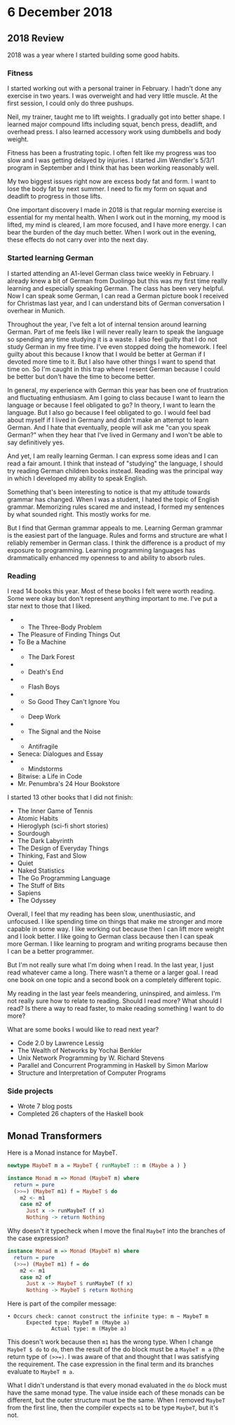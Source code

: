 # 6 December 2018

## 2018 Review

2018 was a year where I started building some good habits.

### Fitness

I started working out with a personal trainer in February.
I hadn't done any exercise in two years.
I was overweight and had very little muscle.
At the first session, I could only do three pushups.

Neil, my trainer, taught me to lift weights.
I gradually got into better shape.
I learned major compound lifts including squat, bench press, deadlift, and
overhead press.
I also learned accessory work using dumbbells and body weight.

Fitness has been a frustrating topic.
I often felt like my progress was too slow and I was getting delayed by
injuries.
I started Jim Wendler's 5/3/1 program in September and I think that has been
working reasonably well.

My two biggest issues right now are excess body fat and form.
I want to lose the body fat by next summer.
I need to fix my form on squat and deadlift to progress in those lifts.

One important discovery I made in 2018 is that regular morning exercise is
essential for my mental health.
When I work out in the morning, my mood is lifted, my mind is cleared, I am more
focused, and I have more energy.
I can bear the burden of the day much better.
When I work out in the evening, these effects do not carry over into the next 
day.

### Started learning German

I started attending an A1-level German class twice weekly in February.
I already knew a bit of German from Duolingo but this was my first time really
learning and especially speaking German.
The class has been very helpful.
Now I can speak some German, I can read a German picture book I received for 
Christmas last year, and I can understand bits of German conversation I overhear
in Munich.

Throughout the year, I've felt a lot of internal tension around learning German.
Part of me feels like I will never really learn to speak the language so spending
any time studying it is a waste.
I also feel guilty that I do not study German in my free time.
I've even stopped doing the homework.
I feel guilty about this because I know that I would be better at German if I 
devoted more time to it.
But I also have other things I want to spend that time on.
So I'm caught in this trap where I resent German because I could be better but 
don't have the time to become better.

In general, my experience with German this year has been one of frustration and
fluctuating enthusiasm.
Am I going to class because I want to learn the language or because I feel 
obligated to go?
In theory, I want to learn the language.
But I also go because I feel obligated to go.
I would feel bad about myself if I lived in Germany and didn't make an attempt to
learn German.
And I hate that eventually, people will ask me "can you speak German?" when they
hear that I've lived in Germany and I won't be able to say definitively yes.

And yet, I am really learning German.
I can express some ideas and I can read a fair amount.
I think that instead of "studying" the language, I should try reading German 
children books instead.
Reading was the principal way in which I developed my ability to speak English.

Something that's been interesting to notice is that my attitude towards grammar
has changed.
When I was a student, I hated the topic of English grammar.
Memorizing rules scared me and instead, I formed my sentences by what sounded 
right.
This mostly works for me.

But I find that German grammar appeals to me.
Learning German grammar is the easiest part of the language.
Rules and forms and structure are what I reliably remember in German class.
I think the difference is a product of my exposure to programming.
Learning programming languages has drammatically enhanced my openness to and 
ability to absorb rules.

### Reading

I read 14 books this year.
Most of these books I felt were worth reading.
Some were okay but don't represent anything important to me.
I've put a star next to those that I liked.

- * The Three-Body Problem
- The Pleasure of Finding Things Out
- To Be a Machine 
- * The Dark Forest
- * Death's End
- * Flash Boys
- * So Good They Can't Ignore You
- * Deep Work
- * The Signal and the Noise
- * Antifragile
- Seneca: Dialogues and Essay
- * Mindstorms
- Bitwise: a Life in Code
- Mr. Penumbra's 24 Hour Bookstore

I started 13 other books that I did not finish:

- The Inner Game of Tennis
- Atomic Habits
- Hieroglyph (sci-fi short stories)
- Sourdough
- The Dark Labyrinth
- The Design of Everyday Things
- Thinking, Fast and Slow
- Quiet
- Naked Statistics
- The Go Programming Language
- The Stuff of Bits
- Sapiens
- The Odyssey

Overall, I feel that my reading has been slow, unenthusiastic, and unfocused.
I like spending time on things that make me stronger and more capable in some 
way.
I like working out because then I can lift more weight and I look better.
I like going to German class because then I can speak more German.
I like learning to program and writing programs because then I can be a better
programmer.

But I'm not really sure what I'm doing when I read.
In the last year, I just read whatever came a long.
There wasn't a theme or a larger goal.
I read one book on one topic and a second book on a completely different topic.

My reading in the last year feels meandering, uninspired, and aimless.
I'm not really sure how to relate to reading.
Should I read more?
What should I read?
Is there a way to read faster, to make reading something I want to do more?

What are some books I would like to read next year?

- Code 2.0 by Lawrence Lessig
- The Wealth of Networks by Yochai Benkler
- Unix Network Programming by W. Richard Stevens
- Parallel and Concurrent Programming in Haskell by Simon Marlow
- Structure and Interpretation of Computer Programs

### Side projects

- Wrote 7 blog posts
- Completed 26 chapters of the Haskell book

## Monad Transformers

Here is a Monad instance for MaybeT.

```haskell
newtype MaybeT m a = MaybeT { runMaybeT :: m (Maybe a ) }

instance Monad m => Monad (MaybeT m) where
  return = pure
  (>>=) (MaybeT m1) f = MaybeT $ do
    m2 <- m1
    case m2 of
      Just x -> runMaybeT (f x)
      Nothing -> return Nothing
```

Why doesn't it typecheck when I move the final `MaybeT` into the branches of the
case expression?

```haskell
instance Monad m => Monad (MaybeT m) where
  return = pure
  (>>=) (MaybeT m1) f = do
    m2 <- m1
    case m2 of
      Just x -> MaybeT $ runMaybeT (f x)
      Nothing -> MaybeT $ return Nothing
```

Here is part of the compiler message:

```
• Occurs check: cannot construct the infinite type: m ~ MaybeT m
      Expected type: MaybeT m (Maybe a)
              Actual type: m (Maybe a)
```

This doesn't work because then `m1` has the wrong type.
When I change `MaybeT $ do` to `do`, then the result of the do block must be 
a `MaybeT m a` (the return type of `(>>=)`.
I was aware of that and thought that I was satisfying the requirement.
The case expression in the final term and its branches evaluate to `MaybeT m a`.

What I didn't understand is that every monad evaluated in the `do` block must 
have the same monad type.
The value inside each of these monads can be different, but the outer structure
must be the same.
When I removed `MaybeT` from the first line, then the compiler expects `m1` to 
be type `MaybeT`, but it's not.
